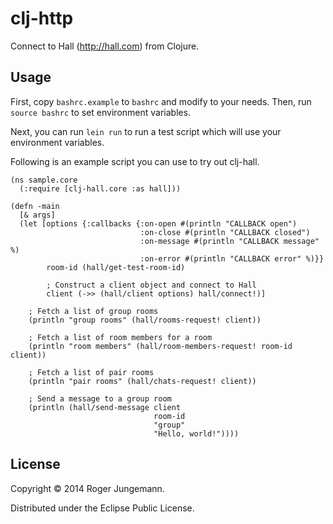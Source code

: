 # clj-http

Connect to Hall (http://hall.com) from Clojure.

## Usage

First, copy `bashrc.example` to `bashrc` and modify to your needs. Then, run
`source bashrc` to set environment variables.

Next, you can run `lein run` to run a test script which will use your
environment variables.

Following is an example script you can use to try out clj-hall.

    (ns sample.core
      (:require [clj-hall.core :as hall]))

    (defn -main
      [& args]
      (let [options {:callbacks {:on-open #(println "CALLBACK open")
                                 :on-close #(println "CALLBACK closed")
                                 :on-message #(println "CALLBACK message" %)
                                 :on-error #(println "CALLBACK error" %)}}
            room-id (hall/get-test-room-id)

            ; Construct a client object and connect to Hall
            client (->> (hall/client options) hall/connect!)]

        ; Fetch a list of group rooms
        (println "group rooms" (hall/rooms-request! client))

        ; Fetch a list of room members for a room
        (println "room members" (hall/room-members-request! room-id client))

        ; Fetch a list of pair rooms
        (println "pair rooms" (hall/chats-request! client))

        ; Send a message to a group room
        (println (hall/send-message client
                                    room-id
                                    "group"
                                    "Hello, world!"))))


## License

Copyright © 2014 Roger Jungemann.

Distributed under the Eclipse Public License.

